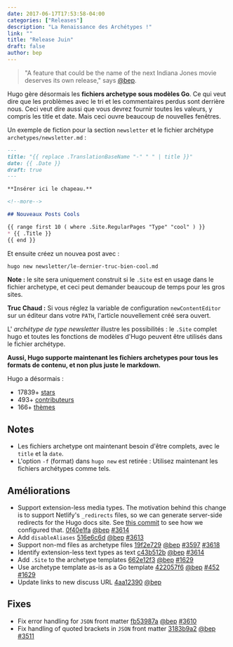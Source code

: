 ```yaml
---
date: 2017-06-17T17:53:58-04:00
categories: ["Releases"]
description: "La Renaissance des Archétypes !"
link: ""
title: "Release Juin"
draft: false
author: bep
---
```


> "A feature that could be the name of the next Indiana Jones movie deserves its own release," says [@bep](https://github.com/bep).

Hugo gère désormais les **fichiers archetype sous modèles Go**. Ce qui veut dire que les problèmes avec le tri et les commentaires perdus sont derrière nous. Ceci veut dire aussi que vous devrez fournir toutes les valeurs, y compris les title et date. Mais ceci ouvre beaucoup de nouvelles fenêtres.

Un exemple de fiction pour la section `newsletter` et le fichier   archétype `archetypes/newsletter.md` :

```markdown
---
title: "{{ replace .TranslationBaseName "-" " " | title }}"
date: {{ .Date }}
draft: true
---

**Insérer ici le chapeau.**

<!--more-->

## Nouveaux Posts Cools

{{ range first 10 ( where .Site.RegularPages "Type" "cool" ) }}
* {{ .Title }}
{{ end }}
```

Et ensuite créez un nouvea post avec : 

```bash
hugo new newsletter/le-dernier-truc-bien-cool.md
```

**Note :** le site sera uniquement construit si le `.Site` est en usage dans le fichier archetype, et ceci peut demander beaucoup de temps pour les gros sites.

**Truc Chaud :** Si vous réglez la variable de configuration `newContentEditor` sur un éditeur dans votre `PATH`, l'article nouvellement créé sera ouvert.

L' _archétype de type newsletter_ illustre les possibilités : le  `.Site` complet hugo et toutes les fonctions de modèles d'Hugo peuvent être utilisés dans le fichier archétype.

**Aussi, Hugo supporte maintenant les fichiers archetypes pour tous les formats de contenu, et non plus juste le markdown.**

Hugo a désormais :

* 17839&#43; [stars](https://github.com/gohugoio/hugo/stargazers)
* 493&#43; [contributeurs](https://github.com/gohugoio/hugo/graphs/contributors)
* 166&#43; [thèmes](http://themes.gohugo.io/)

## Notes

* Les fichiers archetype ont maintenant besoin d'être complets, avec le `title` et la `date`.
* L'option `-f` (format) dans `hugo new` est retirée : Utilisez maintenant les fichiers archétypes comme tels.

## Améliorations 

* Support extension-less media types. The motivation behind this change is to support Netlify&#39;s `_redirects` files, so we can generate server-side redirects for the Hugo docs site. See [this commit](https://github.com/gohugoio/hugoDocs/commit/c1ab9894e8292e0a74c43bbca2263b1fb3840f9e) to see how we configured that. [0f40e1fa](https://github.com/gohugoio/hugo/commit/0f40e1fadfca2276f65adefa6d7d5d63aef9160a) [@bep](https://github.com/bep) [#3614](https://github.com/gohugoio/hugo/issues/3614) 
* Add `disableAliases` [516e6c6d](https://github.com/gohugoio/hugo/commit/516e6c6dc5733cdaf985317d58eedbc6ec0ef2f7) [@bep](https://github.com/bep) [#3613](https://github.com/gohugoio/hugo/issues/3613) 
* Support non-md files as archetype files [19f2e729](https://github.com/gohugoio/hugo/commit/19f2e729135af700c5d4aa06e7b3540e6d4847fd) [@bep](https://github.com/bep) [#3597](https://github.com/gohugoio/hugo/issues/3597) [#3618](https://github.com/gohugoio/hugo/issues/3618) 
* Identify extension-less text types as text [c43b512b](https://github.com/gohugoio/hugo/commit/c43b512b4700f76ac77f12d632bb030c3a241393) [@bep](https://github.com/bep) [#3614](https://github.com/gohugoio/hugo/issues/3614) 
* Add `.Site` to the archetype templates [662e12f3](https://github.com/gohugoio/hugo/commit/662e12f348a638a6fcc92a416ee7f7c2a7ef8792) [@bep](https://github.com/bep) [#1629](https://github.com/gohugoio/hugo/issues/1629) 
* Use archetype template as-is as a Go template [422057f6](https://github.com/gohugoio/hugo/commit/422057f60709696bbbd1c38c9ead2bf114d47e31) [@bep](https://github.com/bep) [#452](https://github.com/gohugoio/hugo/issues/452) [#1629](https://github.com/gohugoio/hugo/issues/1629) 
* Update links to new discuss URL [4aa12390](https://github.com/gohugoio/hugo/commit/4aa1239070bb9d4324d3582f3e809b702a59d3ac) [@bep](https://github.com/bep) 

## Fixes

* Fix error handling for `JSON` front matter [fb53987a](https://github.com/gohugoio/hugo/commit/fb53987a4ff2acb9da8dec6ec7b11924d37352ce) [@bep](https://github.com/bep) [#3610](https://github.com/gohugoio/hugo/issues/3610) 
* Fix handling of quoted brackets in `JSON` front matter [3183b9a2](https://github.com/gohugoio/hugo/commit/3183b9a29d8adac962fbc73f79b04542f4c4c55d) [@bep](https://github.com/bep) [#3511](https://github.com/gohugoio/hugo/issues/3511) 